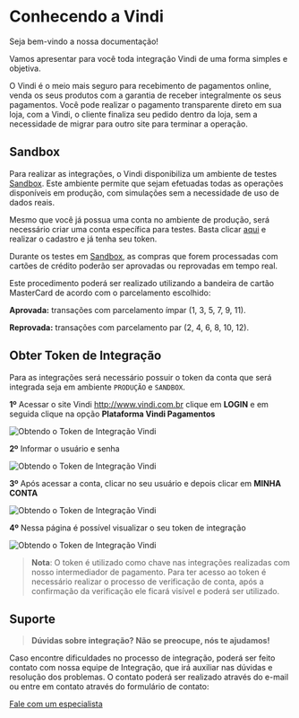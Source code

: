 # Conhecendo a Vindi


Seja bem-vindo a nossa documentação!

Vamos apresentar para você toda integração Vindi de uma forma simples e objetiva.

O Vindi é o meio mais seguro para recebimento de pagamentos online, venda os seus produtos com a garantia de receber integralmente os seus pagamentos. Você pode realizar o pagamento transparente direto em sua loja, com a Vindi, o cliente finaliza seu pedido dentro da loja, sem a necessidade de migrar para outro site para terminar a operação.

## Sandbox

Para realizar as integrações, o Vindi disponibiliza um ambiente de testes <a href="https://intermediador.sandbox.yapay.com.br/signin" target="_blank" class="linkPadraoVerde">Sandbox</a>. Este ambiente permite que sejam efetuadas todas as operações disponíveis em produção, com simulações sem a necessidade de uso de dados reais.  

Mesmo que você já possua uma conta no ambiente de produção, será necessário criar uma conta específica para testes. Basta clicar <a href="https://www.yapay.com.br/criar-conta/sandbox/" target="_blank" class="linkPadraoVerde">aqui</a> e realizar o cadastro e já tenha seu token.


Durante os testes em <a href="https://intermediador.sandbox.yapay.com.br/signin" target="_blank" class="linkPadraoVerde">Sandbox</a>, as compras que forem processadas com cartões de crédito poderão ser aprovadas ou reprovadas em tempo real. 

Este procedimento poderá ser realizado utilizando a bandeira de cartão MasterCard de acordo com o parcelamento escolhido: 

**Aprovada:** transações com parcelamento ímpar (1, 3, 5, 7, 9, 11). 


**Reprovada:** transações com parcelamento par (2, 4, 6, 8, 10, 12).


## Obter Token de Integração

Para as integrações será necessário possuir o token da conta que será integrada seja em ambiente `PRODUÇÃO` e `SANDBOX`.


**1º** Acessar o site Vindi <a href="http://www.vindi.com.br" target="_blank" class="linkPadraoVerde">http://www.vindi.com.br</a> clique em **LOGIN** e em seguida clique na opção **Plataforma Vindi Pagamentos**

![Obtendo o Token de Integração Vindi](/images/ObterToken0.png "Obtendo o Token de Integração Vindi")


**2º** Informar o usuário e senha

![Obtendo o Token de Integração Vindi](/images/ObterToken00.png "Obtendo o Token de Integração Vindi")


**3º** Após acessar a conta, clicar no seu usuário e depois clicar em **MINHA CONTA**

![Obtendo o Token de Integração Vindi](/images/ObterToken.png "Obtendo o Token de Integração Vindi")

**4º** Nessa página é possível visualizar o seu token de integração

![Obtendo o Token de Integração Vindi](/images/ObterToken2.png "Obtendo o Token de Integração Vindi")

> **Nota**: O token é utilizado como chave nas integrações realizadas com nosso intermediador de pagamento.
Para ter acesso ao token é necessário realizar o processo de verificação de conta, após a confirmação da verificação ele ficará visível e poderá ser utilizado. 


## Suporte


> **Dúvidas sobre integração? Não se preocupe, nós te ajudamos!**


Caso encontre dificuldades no processo de integração, poderá ser feito contato com nossa equipe de Integração, que irá auxiliar nas dúvidas e resolução dos problemas. O contato poderá ser realizado através do e-mail ou entre em contato através do formulário de contato:

<a href="https://vindi.com.br/professional-services/" target="_blank" class="linkPadraoVerde">Fale com um especialista</a>
